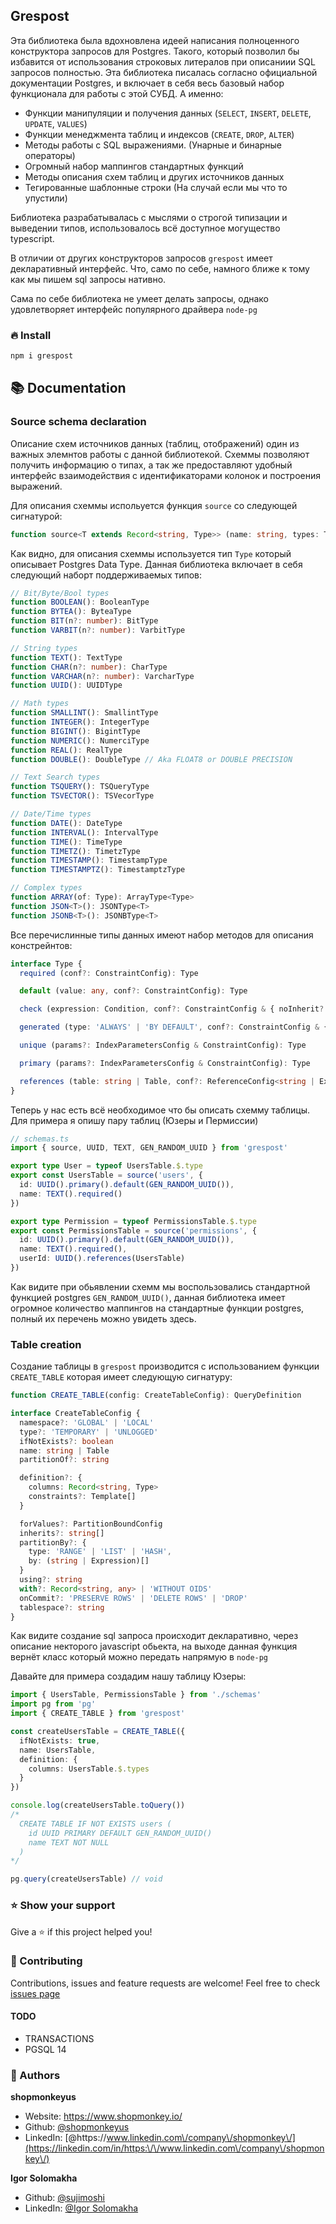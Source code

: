 ## Grespost

Эта библиотека была вдохновлена идеей написания полноценного конструктора запросов для Postgres. Такого, который позволил бы избавится от использования строковых литералов при описаниии SQL запросов полностью.
Эта библиотека писалась согласно официальной документации Postgres, и включает в себя весь базовый набор функционала для работы с этой СУБД. 
А именно:
- Функции манипуляции и получения данных (`SELECT`, `INSERT`, `DELETE`, `UPDATE`, `VALUES`)
- Функции менеджмента таблиц и индексов (`CREATE`, `DROP`, `ALTER`)
- Методы работы с SQL выражениями. (Унарные и бинарные операторы)
- Огромный набор маппингов стандартных функций
- Методы описания схем таблиц и других источников данных
- Тегированные шаблонные строки (На случай если мы что то упустили)

Библиотека разрабатывалась с мыслями о строгой типизации и выведении типов, использовалось всё доступное могущество typescript.

В отличии от других конструкторов запросов `grespost` имеет декларативный интерфейс. Что, само по себе, намного ближе к тому как мы пишем sql запросы нативно.

Сама по себе библиотека не умеет делать запросы, однако удовлетворяет интерфейс популярного драйвера `node-pg`

### 🔥 Install

```sh
npm i grespost
```

## 📚 Documentation

### Source schema declaration

Описание схем источников данных (таблиц, отображений) один из важных элемнтов работы с данной библиотекой. Схеммы позволяют получить информацию о типах, а так же предоставляют удобный интерфейс взаимодействия с идентификаторами колонок и построения выражений.

Для описания схеммы испольуется функция `source` со следующей сигнатурой:
```ts
function source<T extends Record<string, Type>> (name: string, types: T): Table<T>
```

Как видно, для описания схеммы используется тип `Type` который описывает Postgres Data Type. Данная библиотека включает в себя следующий наборт поддерживаемых типов:
```typescript
// Bit/Byte/Bool types
function BOOLEAN(): BooleanType
function BYTEA(): ByteaType
function BIT(n?: number): BitType
function VARBIT(n?: number): VarbitType

// String types
function TEXT(): TextType
function CHAR(n?: number): CharType
function VARCHAR(n?: number): VarcharType
function UUID(): UUIDType

// Math types
function SMALLINT(): SmallintType
function INTEGER(): IntegerType
function BIGINT(): BigintType
function NUMERIC(): NumerciType
function REAL(): RealType
function DOUBLE(): DoubleType // Aka FLOAT8 or DOUBLE PRECISION

// Text Search types
function TSQUERY(): TSQueryType
function TSVECTOR(): TSVecorType

// Date/Time types
function DATE(): DateType
function INTERVAL(): IntervalType
function TIME(): TimeType
function TIMETZ(): TimetzType
function TIMESTAMP(): TimestampType
function TIMESTAMPTZ(): TimestamptzType

// Complex types
function ARRAY(of: Type): ArrayType<Type>
function JSON<T>(): JSONType<T>
function JSONB<T>(): JSONBType<T>
```
Все перечислинные типы данных имеют набор методов для описания констрейнтов:
```ts
interface Type {
  required (conf?: ConstraintConfig): Type

  default (value: any, conf?: ConstraintConfig): Type

  check (expression: Condition, conf?: ConstraintConfig & { noInherit?: boolean }): Type

  generated (type: 'ALWAYS' | 'BY DEFAULT', conf?: ConstraintConfig & { expression?: Expression, identity?: any }): Type

  unique (params?: IndexParametersConfig & ConstraintConfig): Type

  primary (params?: IndexParametersConfig & ConstraintConfig): Type

  references (table: string | Table, conf?: ReferenceConfig<string | Expression> & ConstraintConfig): Type
}
```

Теперь у нас есть всё необходимое что бы описать схемму таблицы.
Для примера я опишу пару таблиц (Юзеры и Пермиссии)
```ts
// schemas.ts
import { source, UUID, TEXT, GEN_RANDOM_UUID } from 'grespost'

export type User = typeof UsersTable.$.type
export const UsersTable = source('users', {
  id: UUID().primary().default(GEN_RANDOM_UUID()),
  name: TEXT().required()
})

export type Permission = typeof PermissionsTable.$.type
export const PermissionsTable = source('permissions', {
  id: UUID().primary().default(GEN_RANDOM_UUID()),
  name: TEXT().required(),
  userId: UUID().references(UsersTable)
})
```

Как видите при обьявлении схемм мы воспользовались стандартной функцией postgres `GEN_RANDOM_UUID()`, данная библиотека имеет огромное количество маппингов на стандартные функции postgres, полный их перечень можно увидеть здесь.

### Table creation
Создание таблицы в `grespost` производится с использованием функции `CREATE_TABLE` которая имеет следующую сигнатуру:

```typescript
function CREATE_TABLE(config: CreateTableConfig): QueryDefinition

interface CreateTableConfig {
  namespace?: 'GLOBAL' | 'LOCAL'
  type?: 'TEMPORARY' | 'UNLOGGED'
  ifNotExists?: boolean
  name: string | Table
  partitionOf?: string

  definition?: {
    columns: Record<string, Type>
    constraints?: Template[]
  }

  forValues?: PartitionBoundConfig
  inherits?: string[]
  partitionBy?: {
    type: 'RANGE' | 'LIST' | 'HASH',
    by: (string | Expression)[]
  }
  using?: string
  with?: Record<string, any> | 'WITHOUT OIDS'
  onCommit?: 'PRESERVE ROWS' | 'DELETE ROWS' | 'DROP'
  tablespace?: string
}
```
Как видите создание sql запроса происходит декларативно, через описание некторого javascript обьекта, на выходе данная функция вернёт класс который можно передать напрямую в `node-pg`

Давайте для примера создадим нашу таблицу Юзеры:
```ts
import { UsersTable, PermissionsTable } from './schemas'
import pg from 'pg'
import { CREATE_TABLE } from 'grespost'

const createUsersTable = CREATE_TABLE({
  ifNotExists: true,
  name: UsersTable,
  definition: {
    columns: UsersTable.$.types
  }
})

console.log(createUsersTable.toQuery())
/*
  СREATE TABLE IF NOT EXISTS users (
    id UUID PRIMARY DEFAULT GEN_RANDOM_UUID()
    name TEXT NOT NULL
  )
*/

pg.query(createUsersTable) // void
```




### ⭐️ Show your support

Give a ⭐️ if this project helped you!

### 🤝 Contributing

Contributions, issues and feature requests are welcome!
Feel free to check [issues page](https://github.com/shopmonkeyus/grespost/issues)

#### TODO
- TRANSACTIONS
- PGSQL 14


### 👤 Authors

**shopmonkeyus**

* Website: https://www.shopmonkey.io/
* Github: [@shopmonkeyus](https://github.com/shopmonkeyus)
* LinkedIn: [@https:\/\/www.linkedin.com\/company\/shopmonkey\/](https://linkedin.com/in/https:\/\/www.linkedin.com\/company\/shopmonkey\/)

**Igor Solomakha**

* Github: [@sujimoshi](https://github.com/Sujimoshi)
* LinkedIn: [@Igor Solomakha](https://www.linkedin.com/in/isolomakha/)
